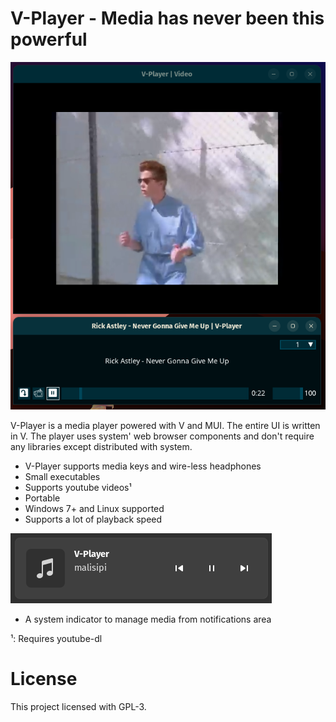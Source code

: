 # V-Player - Media has never been this powerful

!["v-Player"](./assets/vplayer.png "V-Player") 

V-Player is a media player powered with V and MUI. The entire UI is written in V. The player uses system' web browser components and don't require any libraries except distributed with system.

* V-Player supports media keys and wire-less headphones
* Small executables
* Supports youtube videos¹
* Portable
* Windows 7+ and Linux supported
* Supports a lot of playback speed

!["v-Player"](./assets/indicator.png "V-Player") 

* A system indicator to manage media from notifications area

¹: Requires youtube-dl

# License

This project licensed with GPL-3.
